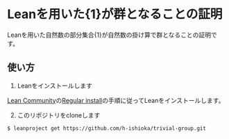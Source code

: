 # Leanを用いた{1}が群となることの証明

Leanを用いた自然数の部分集合{1}が自然数の掛け算で群となることの証明です。

## 使い方

1. Leanをインストールします

[Lean Community](https://leanprover-community.github.io/)の[Regular install](https://leanprover-community.github.io/get_started.html#regular-install)の手順に従ってLeanをインストールします。

2. このリポジトリをcloneします

```
$ leanproject get https://github.com/h-ishioka/trivial-group.git
```
